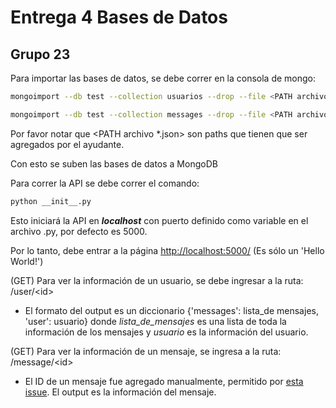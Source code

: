 # Entrega 4 Bases de Datos

## Grupo 23

Para importar las bases de datos, se debe correr en la consola de mongo:

```bash
mongoimport --db test --collection usuarios --drop --file <PATH archivo usuarios.json> --jsonArray
```

```bash
mongoimport --db test --collection messages --drop --file <PATH archivo messages.json> --jsonArray
```

Por favor notar que <PATH archivo *.json> son paths que tienen que ser agregados por el ayudante.

Con esto se suben las bases de datos a MongoDB

Para correr la API se debe correr el comando:

```bash
python __init__.py
```

Esto iniciará la API en ***localhost*** con puerto definido como variable en el archivo .py, por defecto es 5000.

Por lo tanto, debe entrar a la página [http://localhost:5000/](http://localhost:5000/) (Es sólo un 'Hello World!')

(GET) Para ver la información de un usuario, se debe ingresar a la ruta: /user/\<id\> 

 - El formato del output es un diccionario {'messages': lista_de mensajes, 'user': usuario} donde *lista_de_mensajes* es una lista de toda la información de los mensajes y *usuario* es la información del usuario.

(GET) Para ver la información de un mensaje, se ingresa a la ruta: /message/\<id\>

 - El ID de un mensaje fue agregado manualmente, permitido por [esta issue](https://github.com/IIC2413/Syllabus-2018-2/issues/147). El output es la información del mensaje.





